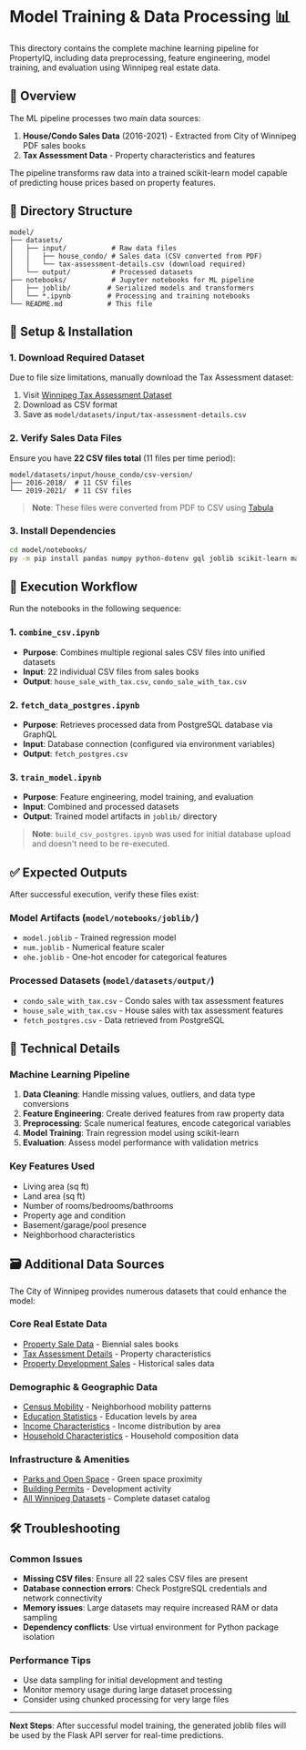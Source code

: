 # Model Training & Data Processing 📊

This directory contains the complete machine learning pipeline for PropertyIQ, including data preprocessing, feature engineering, model training, and evaluation using Winnipeg real estate data.

## 🎯 Overview

The ML pipeline processes two main data sources:
1. **House/Condo Sales Data** (2016-2021) - Extracted from City of Winnipeg PDF sales books
2. **Tax Assessment Data** - Property characteristics and features

The pipeline transforms raw data into a trained scikit-learn model capable of predicting house prices based on property features.

## 📁 Directory Structure

```
model/
├── datasets/
│   ├── input/           # Raw data files
│   │   ├── house_condo/ # Sales data (CSV converted from PDF)
│   │   └── tax-assessment-details.csv (download required)
│   └── output/          # Processed datasets
├── notebooks/           # Jupyter notebooks for ML pipeline
│   ├── joblib/         # Serialized models and transformers
│   └── *.ipynb         # Processing and training notebooks
└── README.md           # This file
```

## 🚀 Setup & Installation

### 1. Download Required Dataset
Due to file size limitations, manually download the Tax Assessment dataset:

1. Visit [Winnipeg Tax Assessment Dataset](https://data.winnipeg.ca/Assessment-Taxation-Corporate/Assessment-Parcels/d4mq-wa44)
2. Download as CSV format
3. Save as `model/datasets/input/tax-assessment-details.csv`

### 2. Verify Sales Data Files
Ensure you have **22 CSV files total** (11 files per time period):

```
model/datasets/input/house_condo/csv-version/
├── 2016-2018/  # 11 CSV files
└── 2019-2021/  # 11 CSV files
```

> **Note**: These files were converted from PDF to CSV using [Tabula](https://tabula.technology/)

### 3. Install Dependencies
```bash
cd model/notebooks/
py -m pip install pandas numpy python-dotenv gql joblib scikit-learn matplotlib seaborn jupyter
```

## 🔄 Execution Workflow

Run the notebooks in the following sequence:

### 1. `combine_csv.ipynb`
- **Purpose**: Combines multiple regional sales CSV files into unified datasets
- **Input**: 22 individual CSV files from sales books
- **Output**: `house_sale_with_tax.csv`, `condo_sale_with_tax.csv`

### 2. `fetch_data_postgres.ipynb` 
- **Purpose**: Retrieves processed data from PostgreSQL database via GraphQL
- **Input**: Database connection (configured via environment variables)
- **Output**: `fetch_postgres.csv`

### 3. `train_model.ipynb`
- **Purpose**: Feature engineering, model training, and evaluation
- **Input**: Combined and processed datasets
- **Output**: Trained model artifacts in `joblib/` directory

> **Note**: `build_csv_postgres.ipynb` was used for initial database upload and doesn't need to be re-executed.

## ✅ Expected Outputs

After successful execution, verify these files exist:

### Model Artifacts (`model/notebooks/joblib/`)
- `model.joblib` - Trained regression model
- `num.joblib` - Numerical feature scaler
- `ohe.joblib` - One-hot encoder for categorical features

### Processed Datasets (`model/datasets/output/`)
- `condo_sale_with_tax.csv` - Condo sales with tax assessment features
- `house_sale_with_tax.csv` - House sales with tax assessment features  
- `fetch_postgres.csv` - Data retrieved from PostgreSQL

## 🔧 Technical Details

### Machine Learning Pipeline
1. **Data Cleaning**: Handle missing values, outliers, and data type conversions
2. **Feature Engineering**: Create derived features from raw property data
3. **Preprocessing**: Scale numerical features, encode categorical variables
4. **Model Training**: Train regression model using scikit-learn
5. **Evaluation**: Assess model performance with validation metrics

### Key Features Used
- Living area (sq ft)
- Land area (sq ft)
- Number of rooms/bedrooms/bathrooms
- Property age and condition
- Basement/garage/pool presence
- Neighborhood characteristics

## 🗃️ Additional Data Sources

The City of Winnipeg provides numerous datasets that could enhance the model:

### Core Real Estate Data
- [Property Sale Data](https://assessment.winnipeg.ca/AsmtTax/English/SelfService/SalesBooks.stm) - Biennial sales books
- [Tax Assessment Details](https://data.winnipeg.ca/Assessment-Taxation-Corporate/Assessment-Parcels/d4mq-wa44) - Property characteristics
- [Property Development Sales](https://www.winnipeg.ca/ppd/Documents/CityProperty/ForSale/HistoricalSales.stm) - Historical sales data

### Demographic & Geographic Data
- [Census Mobility](https://data.winnipeg.ca/Census/Census-Mobility/v6j5-ju9t) - Neighborhood mobility patterns
- [Education Statistics](https://data.winnipeg.ca/Census/Census-2006-Education/8xwc-nv6i) - Education levels by area
- [Income Characteristics](https://data.winnipeg.ca/Census/Census-2006-Income/x4f4-489t) - Income distribution by area
- [Household Characteristics](https://data.winnipeg.ca/Census/Census-Households/nmk5-uwfw) - Household composition data

### Infrastructure & Amenities
- [Parks and Open Space](https://data.winnipeg.ca/Parks/Parks-and-Open-Space/tx3d-pfxq) - Green space proximity
- [Building Permits](https://data.winnipeg.ca/Development-Approvals-Building-Permits-Inspections/Aggregate-Building-Permit-Data/p5sy-gt7y/data) - Development activity
- [All Winnipeg Datasets](https://data.winnipeg.ca/browse?limitTo=datasets,maps&sortBy=newest) - Complete dataset catalog

## 🛠️ Troubleshooting

### Common Issues
- **Missing CSV files**: Ensure all 22 sales CSV files are present
- **Database connection errors**: Check PostgreSQL credentials and network connectivity
- **Memory issues**: Large datasets may require increased RAM or data sampling
- **Dependency conflicts**: Use virtual environment for Python package isolation

### Performance Tips
- Use data sampling for initial development and testing
- Monitor memory usage during large dataset processing
- Consider using chunked processing for very large files

---

**Next Steps**: After successful model training, the generated joblib files will be used by the Flask API server for real-time predictions.